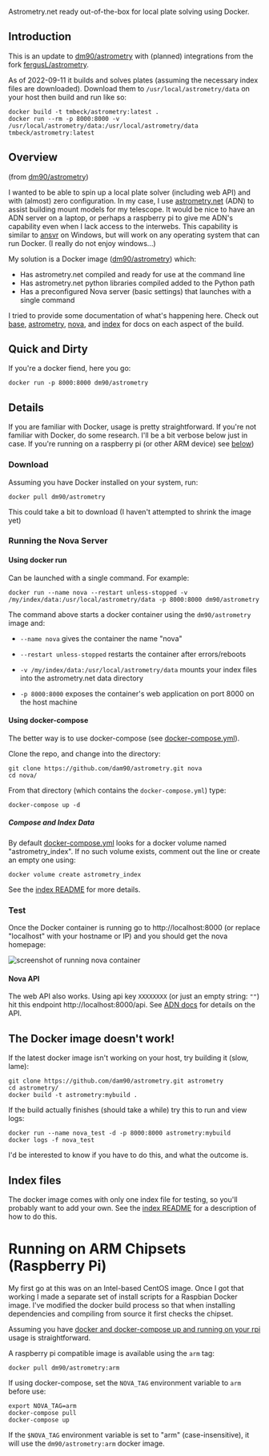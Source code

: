 Astrometry.net ready out-of-the-box for local plate solving using Docker.

## Introduction

This is an update to [dm90/astrometry](https://hub.docker.com/r/dm90/astrometry/) with (planned) integrations from the fork [fergusL/astrometry](https://github.com/fergusL/astrometry).

As of 2022-09-11 it builds and solves plates (assuming the necessary index files are downloaded). Download them to `/usr/local/astrometry/data` on your host then build and run like so:

```
docker build -t tmbeck/astrometry:latest .
docker run --rm -p 8000:8000 -v /usr/local/astrometry/data:/usr/local/astrometry/data tmbeck/astrometry:latest
```

## Overview

(from [dm90/astrometry](https://hub.docker.com/r/dm90/astrometry/))

I wanted to be able to spin up a local plate solver (including web API) and with (almost) zero configuration.  In my case, I use [astrometry.net](http://astrometry.net) (ADN) to assist building mount models for my telescope.  It would be nice to have an ADN server on a laptop, or perhaps a raspberry pi to give me ADN's capability even when I lack access to the interwebs.  This capability is similar to [ansvr](https://adgsoftware.com/ansvr/) on Windows, but will work on any operating system that can run Docker. (I really do not enjoy windows...)

My solution is a Docker image ([dm90/astrometry](https://hub.docker.com/r/dm90/astrometry/)) which:

* Has astrometry.net compiled and ready for use at the command line
* Has astrometry.net python libraries compiled added to the Python path
* Has a preconfigured Nova server (basic settings) that launches with a single command

I tried to provide some documentation of what's happening here.  Check out [base](./base), [astrometry](./astrometry), [nova](./nova), and [index](./index) for docs on each aspect of the build.

## Quick and Dirty

If you're a docker fiend, here you go:

`docker run -p 8000:8000 dm90/astrometry`

## Details

If you are familiar with Docker, usage is pretty straightforward.  If you're not familiar with Docker, do some research.  I'll be a bit verbose below just in case.  If you're running on a raspberry pi (or other ARM device) see [below](#arm_doc))

### Download

Assuming you have Docker installed on your system, run:

`docker pull dm90/astrometry`

This could take a bit to download (I haven't attempted to shrink the image yet)

### Running the Nova Server

#### Using docker run

Can be launched with a single command.  For example:

`docker run --name nova --restart unless-stopped -v /my/index/data:/usr/local/astrometry/data -p 8000:8000 dm90/astrometry`

The command above starts a docker container using the `dm90/astrometry` image and:

* `--name nova` gives the container the name "nova"

* `--restart unless-stopped` restarts the container after errors/reboots

* `-v /my/index/data:/usr/local/astrometry/data` mounts your index files into the astrometry.net data directory

* `-p 8000:8000` exposes the container's web application on port 8000 on the host machine

#### Using docker-compose

The better way is to use docker-compose (see [docker-compose.yml](./docker-compose.yml)).  

Clone the repo, and change into the directory:

```
git clone https://github.com/dam90/astrometry.git nova
cd nova/
```

From that directory (which contains the `docker-compose.yml`) type:

`docker-compose up -d`

##### Compose and Index Data

By default [docker-compose.yml](./docker-compose.yml) looks for a docker volume named "astrometry_index".  If no such volume exists, comment out the line or create an empty one using:

`docker volume create astrometry_index`

See the [index README](./index) for more details.

### Test

Once the Docker container is running go to http://localhost:8000 (or replace "localhost" with your hostname or IP) and you should get the nova homepage:

![screenshot of running nova container](./media/nova_homepage.png)

#### Nova API

The web API also works.  Using api key `XXXXXXXX` (or just an empty string: `""`) hit this endpoint  http://localhost:8000/api. See [ADN docs](http://astrometry.net/doc/net/api.html) for details on the API.

## The Docker image doesn't work!

If the latest docker image isn't working on your host, try building it (slow, lame):

```
git clone https://github.com/dam90/astrometry.git astrometry
cd astrometry/
docker build -t astrometry:mybuild .
```

If the build actually finishes (should take a while) try this to run and view logs:

```
docker run --name nova_test -d -p 8000:8000 astrometry:mybuild
docker logs -f nova_test
```

I'd be interested to know if you have to do this, and what the outcome is.

## Index files

The docker image comes with only one index file for testing, so you'll probably want to add your own. See the [index README](./index) for a description of how to do this.

# <a name="arm_doc">Running on ARM Chipsets (Raspberry Pi)
My first go at this was on an Intel-based CentOS image.  Once I got that working I made a separate set of install scripts for a Raspbian Docker image.  I've modified the docker build process so that when installing dependencies and compiling from source it first checks the chipset.

Assuming you have [docker and docker-compose up and running on your rpi](https://www.raspberrypi.org/blog/docker-comes-to-raspberry-pi/) usage is straightforward.

A raspberry pi compatible image is available using the `arm` tag:

`docker pull dm90/astrometry:arm`

If using docker-compose, set the `NOVA_TAG` environment variable to `arm` before use:

```
export NOVA_TAG=arm
docker-compose pull
docker-compose up
```

If the `$NOVA_TAG` environment variable is set to "arm" (case-insensitive), it will use the `dm90/astrometry:arm` docker image.
